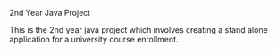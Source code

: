 2nd Year Java Project

This is the 2nd year java project which involves creating a stand alone application for a university course enrollment.
